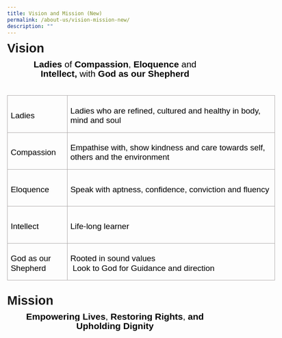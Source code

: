 ```yaml
---
title: Vision and Mission (New)
permalink: /about-us/vision-mission-new/
description: ""
---
```




<p style='margin-top:0in;margin-right:0in;margin-bottom:8.0pt;margin-left:0in;line-height:107%;font-size:15px;font-family:"Calibri",sans-serif;'><strong><span style='font-size:29px;line-height:107%;font-family:"Arial",sans-serif;'>Vision&nbsp;</span></strong></p>
<p style="margin: 0in; line-height: 16.8pt; font-size: 15px; font-family: Calibri, sans-serif; text-align: center;"><strong><span style='font-size:21px;font-family:"Arial",sans-serif;color:black;'>Ladies</span></strong><span style='font-size:21px;font-family:"Arial",sans-serif;color:black;'>&nbsp;of <strong>Compassion</strong>, <strong>Eloquence</strong> and <strong>Intellect,&nbsp;</strong>with <strong>God as our Shepherd</strong></span></p>
<p style='margin-top:0in;margin-right:0in;margin-bottom:0in;margin-left:0in;line-height:16.8pt;font-size:15px;font-family:"Calibri",sans-serif;'><strong><span style='font-size:21px;font-family:"Arial",sans-serif;color:black;'>&nbsp;</span></strong></p>
<table style="width:469.7pt;border-collapse:collapse;border:none;">
    <tbody>
        <tr>
            <td style="width:94.25pt;border:solid #AEAAAA 1.0pt;padding:0in 5.4pt 0in 5.4pt;height:.9in;">
                <p style='margin-top:6.0pt;margin-right:0in;margin-bottom:  0in;margin-left:0in;line-height:16.8pt;font-size:15px;font-family:"Calibri",sans-serif;'><span style='font-size:19px;font-family:"Arial",sans-serif;color:black;'>Ladies</span></p>
            </td>
            <td style="width:375.45pt;border:solid #AEAAAA 1.0pt;border-left:none;padding:0in 5.4pt 0in 5.4pt;height:.9in;">
                <p style='margin-top:6.0pt;margin-right:0in;margin-bottom:  0in;margin-left:0in;line-height:16.8pt;font-size:15px;font-family:"Calibri",sans-serif;'><span style='font-size:19px;font-family:"Arial",sans-serif;color:black;'>Ladies who are refined, cultured and healthy in body, mind and soul</span></p>
            </td>
        </tr>
        <tr>
            <td style="width:94.25pt;border:solid #AEAAAA 1.0pt;border-top:none;padding:0in 5.4pt 0in 5.4pt;height:.9in;">
                <p style='margin-top:6.0pt;margin-right:0in;margin-bottom:  0in;margin-left:0in;line-height:16.8pt;font-size:15px;font-family:"Calibri",sans-serif;'><span style='font-size:19px;font-family:"Arial",sans-serif;color:black;'>Compassion</span></p>
            </td>
            <td style="width:375.45pt;border-top:none;border-left:none;border-bottom:solid #AEAAAA 1.0pt;border-right:solid #AEAAAA 1.0pt;padding:0in 5.4pt 0in 5.4pt;height:  .9in;">
                <p style='margin-top:6.0pt;margin-right:0in;margin-bottom:  0in;margin-left:0in;line-height:16.8pt;font-size:15px;font-family:"Calibri",sans-serif;'><span style='font-size:19px;font-family:"Arial",sans-serif;color:black;'>Empathise with, show kindness and care towards self, others and the environment</span></p>
            </td>
        </tr>
        <tr>
            <td style="width:94.25pt;border:solid #AEAAAA 1.0pt;border-top:none;padding:0in 5.4pt 0in 5.4pt;height:.9in;">
                <p style='margin-top:6.0pt;margin-right:0in;margin-bottom:  0in;margin-left:0in;line-height:16.8pt;font-size:15px;font-family:"Calibri",sans-serif;'><span style='font-size:19px;font-family:"Arial",sans-serif;color:black;'>Eloquence</span></p>
            </td>
            <td style="width:375.45pt;border-top:none;border-left:none;border-bottom:solid #AEAAAA 1.0pt;border-right:solid #AEAAAA 1.0pt;padding:0in 5.4pt 0in 5.4pt;height:  .9in;">
                <p style='margin-top:6.0pt;margin-right:0in;margin-bottom:  0in;margin-left:0in;line-height:16.8pt;font-size:15px;font-family:"Calibri",sans-serif;'><span style='font-size:19px;font-family:"Arial",sans-serif;color:black;'>Speak with aptness, confidence, conviction and fluency</span></p>
            </td>
        </tr>
        <tr>
            <td style="width:94.25pt;border:solid #AEAAAA 1.0pt;border-top:none;padding:0in 5.4pt 0in 5.4pt;height:.9in;">
                <p style='margin-top:6.0pt;margin-right:0in;margin-bottom:  0in;margin-left:0in;line-height:16.8pt;font-size:15px;font-family:"Calibri",sans-serif;'><span style='font-size:19px;font-family:"Arial",sans-serif;color:black;'>Intellect</span></p>
            </td>
            <td style="width:375.45pt;border-top:none;border-left:none;border-bottom:solid #AEAAAA 1.0pt;border-right:solid #AEAAAA 1.0pt;padding:0in 5.4pt 0in 5.4pt;height:  .9in;">
                <p style='margin-top:6.0pt;margin-right:0in;margin-bottom:  0in;margin-left:0in;line-height:16.8pt;font-size:15px;font-family:"Calibri",sans-serif;'><span style='font-size:19px;font-family:"Arial",sans-serif;color:black;'>Life-long learner</span></p>
            </td>
        </tr>
        <tr>
            <td style="width:94.25pt;border:solid #AEAAAA 1.0pt;border-top:none;padding:0in 5.4pt 0in 5.4pt;height:.9in;">
                <p style='margin-top:6.0pt;margin-right:0in;margin-bottom:  0in;margin-left:0in;line-height:16.8pt;font-size:15px;font-family:"Calibri",sans-serif;'><span style='font-size:19px;font-family:"Arial",sans-serif;color:black;'>God as our Shepherd</span></p>
            </td>
            <td style="width:375.45pt;border-top:none;border-left:none;border-bottom:solid #AEAAAA 1.0pt;border-right:solid #AEAAAA 1.0pt;padding:0in 5.4pt 0in 5.4pt;height:  .9in;">
                <p style='margin-top:6.0pt;margin-right:0in;margin-bottom:  0in;margin-left:0in;line-height:16.8pt;font-size:15px;font-family:"Calibri",sans-serif;'><span style='font-size:19px;font-family:"Arial",sans-serif;color:black;'>Rooted in sound values<br>&nbsp;Look to God for Guidance and direction</span></p>
            </td>
        </tr>
    </tbody>
</table>
<p style='margin-top:0in;margin-right:0in;margin-bottom:0in;margin-left:0in;line-height:107%;font-size:15px;font-family:"Calibri",sans-serif;'><span style='font-size:27px;font-family:"Arial",sans-serif;color:black;'>&nbsp;</span></p>
<p style='margin-top:0in;margin-right:0in;margin-bottom:8.0pt;margin-left:0in;line-height:107%;font-size:15px;font-family:"Calibri",sans-serif;'><strong><span style='font-size:29px;line-height:107%;font-family:"Arial",sans-serif;'>Mission</span></strong></p>
<p style='margin-top:0in;margin-right:0in;margin-bottom:8.0pt;margin-left:0in;line-height:107%;font-size:15px;font-family:"Calibri",sans-serif;text-align:center;'><strong><span style='font-size:21px;line-height:107%;font-family:"Arial",sans-serif;color:black;background:white;'>Empowering Lives</span></strong><span style='font-size:21px;line-height:107%;font-family:"Arial",sans-serif;color:black;background:white;'>, <strong><span style='font-family:"Arial",sans-serif;'>Restoring Rights</span></strong>, <strong><span style='font-family:"Arial",sans-serif;'>and Upholding Dignity</span></strong></span></p>